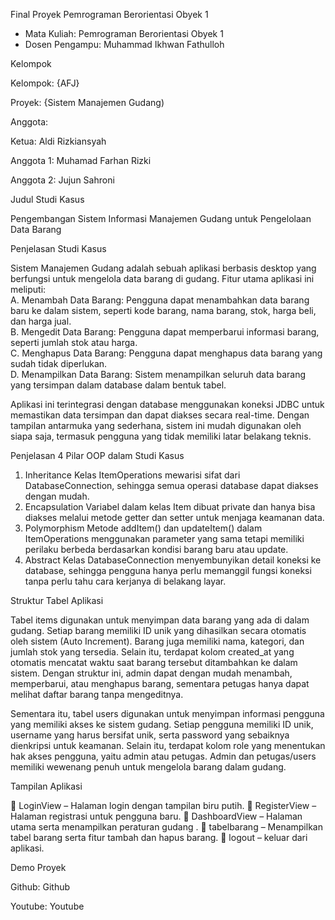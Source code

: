 Final Proyek Pemrograman Berorientasi Obyek 1
* Mata Kuliah: Pemrograman Berorientasi Obyek 1
* Dosen Pengampu: Muhammad Ikhwan Fathulloh

Kelompok

Kelompok: {AFJ} 

Proyek: {Sistem Manajemen Gudang) 

Anggota:

Ketua: Aldi Rizkiansyah 

Anggota 1: Muhamad Farhan Rizki 

Anggota 2: Jujun Sahroni

Judul Studi Kasus

Pengembangan Sistem Informasi Manajemen Gudang untuk Pengelolaan Data Barang

Penjelasan Studi Kasus

Sistem Manajemen Gudang adalah sebuah aplikasi berbasis desktop yang berfungsi untuk mengelola data barang di gudang. Fitur utama aplikasi ini meliputi:  
A. Menambah Data Barang: Pengguna dapat menambahkan data barang baru ke dalam sistem, seperti kode barang, nama barang, stok, harga beli, dan harga jual.  
B. Mengedit Data Barang: Pengguna dapat memperbarui informasi barang, seperti jumlah stok atau harga.  
C. Menghapus Data Barang: Pengguna dapat menghapus data barang yang sudah tidak diperlukan.  
D. Menampilkan Data Barang: Sistem menampilkan seluruh data barang yang tersimpan dalam database dalam bentuk tabel. 

Aplikasi ini terintegrasi dengan database menggunakan koneksi JDBC untuk memastikan data tersimpan dan dapat diakses secara real-time. Dengan tampilan antarmuka yang sederhana, sistem ini mudah digunakan oleh siapa saja, termasuk pengguna yang tidak memiliki latar belakang teknis.  

Penjelasan 4 Pilar OOP dalam Studi Kasus

1. Inheritance
Kelas ItemOperations mewarisi sifat dari DatabaseConnection, sehingga semua operasi database dapat diakses dengan mudah.
2. Encapsulation
Variabel dalam kelas Item dibuat private dan hanya bisa diakses melalui metode getter dan setter untuk menjaga keamanan data.
3. Polymorphism
Metode addItem() dan updateItem() dalam ItemOperations menggunakan parameter yang sama tetapi memiliki perilaku berbeda berdasarkan kondisi barang baru atau update.
4. Abstract
   Kelas DatabaseConnection menyembunyikan detail koneksi ke database, sehingga pengguna hanya perlu memanggil fungsi koneksi tanpa perlu tahu cara kerjanya di belakang layar.
   
Struktur Tabel Aplikasi

Tabel items digunakan untuk menyimpan data barang yang ada di dalam gudang. Setiap barang memiliki ID unik yang dihasilkan secara otomatis oleh sistem (Auto Increment). Barang juga memiliki nama, kategori, dan jumlah stok yang tersedia. Selain itu, terdapat kolom created_at yang otomatis mencatat waktu saat barang tersebut ditambahkan ke dalam sistem. Dengan struktur ini, admin dapat dengan mudah menambah, memperbarui, atau menghapus barang, sementara petugas hanya dapat melihat daftar barang tanpa mengeditnya.

Sementara itu, tabel users digunakan untuk menyimpan informasi pengguna yang memiliki akses ke sistem gudang. Setiap pengguna memiliki ID unik, username yang harus bersifat unik, serta password yang sebaiknya dienkripsi untuk keamanan. Selain itu, terdapat kolom role yang menentukan hak akses pengguna, yaitu admin atau petugas. Admin dan petugas/users memiliki wewenang penuh untuk mengelola barang dalam gudang.

Tampilan Aplikasi

📌 LoginView – Halaman login dengan tampilan biru putih.
📌 RegisterView – Halaman registrasi untuk pengguna baru.
📌 DashboardView – Halaman utama serta menampilkan peraturan gudang .
📌 tabelbarang – Menampilkan tabel barang serta fitur tambah dan hapus barang.
📌 logout – keluar dari aplikasi.

Demo Proyek

Github: Github

Youtube: Youtube
